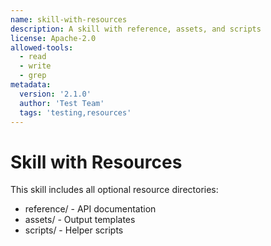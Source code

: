 ```yaml
---
name: skill-with-resources
description: A skill with reference, assets, and scripts
license: Apache-2.0
allowed-tools:
  - read
  - write
  - grep
metadata:
  version: '2.1.0'
  author: 'Test Team'
  tags: 'testing,resources'
---
```


# Skill with Resources

This skill includes all optional resource directories:

- reference/ - API documentation
- assets/ - Output templates
- scripts/ - Helper scripts
